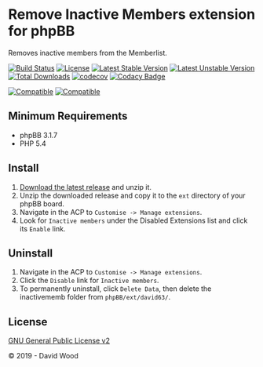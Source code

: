 # Remove Inactive Members extension for phpBB

Removes inactive members from the Memberlist.

[![Build Status](https://github.com/david63/inactivememb/workflows/Tests/badge.svg)](https://github.com/phpbb-extensions/david63/inactivememb)
[![License](https://poser.pugx.org/david63/inactivememb/license)](https://packagist.org/packages/david63/inactivememb)
[![Latest Stable Version](https://poser.pugx.org/david63/inactivememb/v/stable)](https://packagist.org/packages/david63/inactivememb)
[![Latest Unstable Version](https://poser.pugx.org/david63/inactivememb/v/unstable)](https://packagist.org/packages/david63/inactivememb)
[![Total Downloads](https://poser.pugx.org/david63/inactivememb/downloads)](https://packagist.org/packages/david63/inactivememb)
[![codecov](https://codecov.io/gh/david63/inactivememb/branch/master/graph/badge.svg?token=D2500PgRex)](https://codecov.io/gh/david63/inactivememb)
[![Codacy Badge](https://api.codacy.com/project/badge/Grade/7212ac553ec844bc9bd7a5afa282e9fb)](https://www.codacy.com/manual/david63/inactivememb?utm_source=github.com&amp;utm_medium=referral&amp;utm_content=david63/inactivememb&amp;utm_campaign=Badge_Grade)

[![Compatible](https://img.shields.io/badge/compatible-phpBB:3.2.x-blue.svg)](https://shields.io/)
 [![Compatible](https://img.shields.io/badge/compatible-phpBB:3.3.x-blue.svg)](https://shields.io/)

## Minimum Requirements
* phpBB 3.1.7
* PHP 5.4

## Install
1. [Download the latest release](https://github.com/david63/inactivememb/archive/3.2.zip) and unzip it.
2. Unzip the downloaded release and copy it to the `ext` directory of your phpBB board.
3. Navigate in the ACP to `Customise -> Manage extensions`.
4. Look for `Inactive members` under the Disabled Extensions list and click its `Enable` link.

## Uninstall
1. Navigate in the ACP to `Customise -> Manage extensions`.
2. Click the `Disable` link for `Inactive members`.
3. To permanently uninstall, click `Delete Data`, then delete the inactivememb folder from `phpBB/ext/david63/`.

## License
[GNU General Public License v2](http://opensource.org/licenses/GPL-2.0)

© 2019 - David Wood